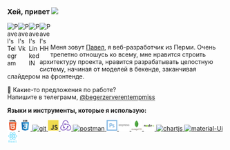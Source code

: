 ### Хей, привет <img src="https://media.giphy.com/media/hvRJCLFzcasrR4ia7z/giphy.gif" width="25px">
<a href="https://t.me/begerzerverentempmiss">
  <img align="left" alt="Pavel's Telegram" width="25px" src="https://upload.wikimedia.org/wikipedia/commons/thumb/8/83/Telegram_2019_Logo.svg/2048px-Telegram_2019_Logo.svg.png" />
</a>
<a href="https://vk.com/id150904412">
  <img align="left" alt="Pavel's Vk" width="25px" src="https://upload.wikimedia.org/wikipedia/commons/thumb/2/21/VK.com-logo.svg/2048px-VK.com-logo.svg.png" />
</a>
<a href="#">
  <img align="left" alt="Pavel's LinkedIN" width="25px" src="https://raw.githubusercontent.com/peterthehan/peterthehan/master/assets/linkedin.svg" />
</a>
<a href="#">
  <img align="left" alt="Pavel's HH" width="25px" src="https://upload.wikimedia.org/wikipedia/commons/thumb/3/37/HH_Train_%281967-1972%29.svg/600px-HH_Train_%281967-1972%29.svg.png" />
</a>

<br />

<br />

Меня зовут [Павел](https://vk.com/id150904412), я веб-разработчик из Перми.
Очень трепетно отношусь ко всему, мне нравится строить архитектуру проекта, нравится разрабатывать целостную 
систему, начиная от моделей в бекенде, заканчивая слайдером на фронтенде.

<!--   <img align="right" alt="GIF" src="https://github.com/abhisheknaiidu/abhisheknaiidu/blob/master/code.gif?raw=true" width="480" height="300" /> -->
  
💼 Какие-то предложения по работе? <br/> Напишите в телеграмм, [@begerzerverentempmiss](https://t.me/begerzerverentempmiss)


**Языки и инструменты, которые я использую:**  

<a href="https://www.w3.org/html/" target="_blank"> <img src="https://raw.githubusercontent.com/devicons/devicon/master/icons/html5/html5-original-wordmark.svg" alt="html5" width="25" height="25"/> </a>
<a href="https://www.w3schools.com/css/" target="_blank"> <img src="https://raw.githubusercontent.com/devicons/devicon/master/icons/css3/css3-original-wordmark.svg" alt="css3" width="25" height="25"/> </a>
<a href="https://git-scm.com/" target="_blank"> <img src="https://www.vectorlogo.zone/logos/git-scm/git-scm-icon.svg" alt="git" width="25" height="25"/> </a> 
<a href="https://developer.mozilla.org/en-US/docs/Web/JavaScript" target="_blank"> <img src="https://raw.githubusercontent.com/devicons/devicon/master/icons/javascript/javascript-original.svg" alt="javascript" width="25" height="25"/> </a> 
<a href="https://redux.js.org" target="_blank"> <img src="https://raw.githubusercontent.com/devicons/devicon/master/icons/redux/redux-original.svg" alt="redux" width="25" height="25"/> </a>
<a href="https://www.postman.com/" target="_blank"> <img src="https://seeklogo.com/images/P/postman-logo-F43375A2EB-seeklogo.com.png" alt="postman" width="25" height="25"/> </a>
<a href="https://www.photoshop.com/en" target="_blank"> <img src="https://raw.githubusercontent.com/devicons/devicon/master/icons/photoshop/photoshop-line.svg" alt="photoshop" width="25" height="25"/> </a>
<a href="https://expressjs.com" target="_blank"> <img src="https://raw.githubusercontent.com/devicons/devicon/master/icons/express/express-original-wordmark.svg" alt="express" width="25" height="25"/> </a>
<a href="https://www.mongodb.com/" target="_blank"> <img src="https://raw.githubusercontent.com/devicons/devicon/master/icons/mongodb/mongodb-original-wordmark.svg" alt="mongodb" width="25" height="25"/> </a>
<a href="https://nodejs.org" target="_blank"> <img src="https://raw.githubusercontent.com/devicons/devicon/master/icons/nodejs/nodejs-original-wordmark.svg" alt="nodejs" width="25" height="25"/> </a>
<a href="https://www.chartjs.org" target="_blank"> <img src="https://www.chartjs.org/media/logo-title.svg" alt="chartjs" width="25" height="25"/> </a>
<a href="https://www.material-ui.com" target="_blank"> <img src="https://cdn.worldvectorlogo.com/logos/material-ui-1.svg" alt="material-Ui" width="40" height="25"/> </a>
<a href="https://reactjs.org/" target="_blank"> <img src="https://raw.githubusercontent.com/devicons/devicon/master/icons/react/react-original-wordmark.svg" alt="react" width="25" height="25"/> </a> 




